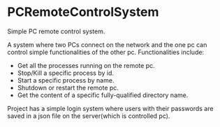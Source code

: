 # PCRemoteControlSystem
Simple PC remote control system.

A system where two PCs connect on the network and the one pc can control simple functionalities of the other pc.
Functionalities include:
- Get all the processes running on the remote pc.
- Stop/Kill a specific process by id.
- Start a specific process by name.
- Shutdown or restart the remote pc.
- Get the content of a specific fully-qualified directory name.

Project has a simple login system where users with their passwords are saved in a json file on the server(which is controlled pc).

